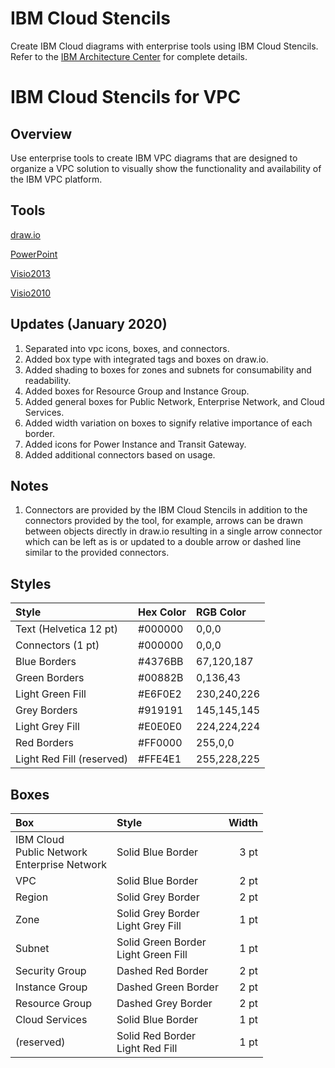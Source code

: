 # IBM Cloud Stencils

Create IBM Cloud diagrams with enterprise tools using IBM Cloud Stencils.  
Refer to the [IBM Architecture Center](https://www.ibm.com/cloud/garage/architectures/edit) for complete details.

# IBM Cloud Stencils for VPC

## Overview

Use enterprise tools to create IBM VPC diagrams that are designed to organize a VPC solution to visually show the functionality and availability of the IBM VPC platform.    

## Tools

[draw.io](/drawio/drawio.md)

[PowerPoint](/powerpoint/powerpoint.md)

[Visio2013](/visio2013/visio2013.md)

[Visio2010](/visio2010/visio2010.md)

## Updates (January 2020)

1. Separated into vpc icons, boxes, and connectors.
2. Added box type with integrated tags and boxes on draw.io.
3. Added shading to boxes for zones and subnets for consumability and readability.
4. Added boxes for Resource Group and Instance Group.
5. Added general boxes for Public Network, Enterprise Network, and Cloud Services.
6. Added width variation on boxes to signify relative importance of each border.
7. Added icons for Power Instance and Transit Gateway.
8. Added additional connectors based on usage. 

## Notes

1. Connectors are provided by the IBM Cloud Stencils in addition to the connectors provided by the tool, for example, arrows can be drawn between objects directly in draw.io resulting in a single arrow connector which can be left as is or updated to a double arrow or dashed line similar to the provided connectors.

## Styles

| Style | Hex Color | RGB Color |
| :--- | :--- | :--- |
| Text (Helvetica 12 pt) | #000000 | 0,0,0 |
| Connectors (1 pt) | #000000 | 0,0,0 |
| Blue Borders | #4376BB | 67,120,187 |
| Green Borders | #00882B | 0,136,43 |
| Light Green Fill | #E6F0E2 | 230,240,226 |
| Grey Borders | #919191 | 145,145,145 |
| Light Grey Fill | #E0E0E0 | 224,224,224 |
| Red Borders | #FF0000 | 255,0,0 |
| Light Red Fill (reserved) | #FFE4E1 | 255,228,225 |

## Boxes

| Box | Style | Width |
| :--- | :--- | ---: |
| IBM Cloud<br/>Public Network<br/>Enterprise Network | Solid Blue Border | 3 pt |
| VPC | Solid Blue Border | 2 pt |
| Region | Solid Grey Border | 2 pt |
| Zone | Solid Grey Border<br/>Light Grey Fill | 1 pt |
| Subnet | Solid Green Border<br>Light Green Fill | 1 pt |
| Security Group | Dashed Red Border | 2 pt |
| Instance Group | Dashed Green Border | 2 pt |
| Resource Group | Dashed Grey Border | 2 pt |
| Cloud Services | Solid Blue Border | 1 pt |
| (reserved) | Solid Red Border<br>Light Red Fill | 1 pt |

